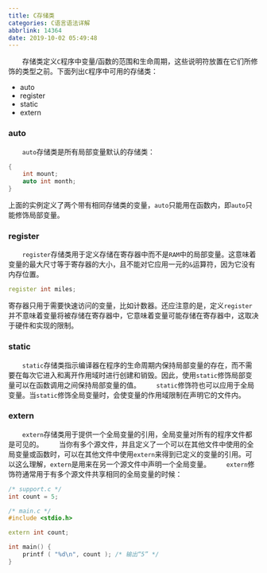 ```yaml
---
title: C存储类
categories: C语言语法详解
abbrlink: 14364
date: 2019-10-02 05:49:48
---
```

&emsp;&emsp;存储类定义`C`程序中变量/函数的范围和生命周期，这些说明符放置在它们所修饰的类型之前。下面列出`C`程序中可用的存储类：

- auto
- register
- static
- extern

### auto

&emsp;&emsp;`auto`存储类是所有局部变量默认的存储类：

``` cpp
{
    int mount;
    auto int month;
}
```

上面的实例定义了两个带有相同存储类的变量，`auto`只能用在函数内，即`auto`只能修饰局部变量。

### register

&emsp;&emsp;`register`存储类用于定义存储在寄存器中而不是`RAM`中的局部变量。这意味着变量的最大尺寸等于寄存器的大小，且不能对它应用一元的`&`运算符，因为它没有内存位置。

``` cpp
register int miles;
```

寄存器只用于需要快速访问的变量，比如计数器。还应注意的是，定义`register`并不意味着变量将被存储在寄存器中，它意味着变量可能存储在寄存器中，这取决于硬件和实现的限制。

### static

&emsp;&emsp;`static`存储类指示编译器在程序的生命周期内保持局部变量的存在，而不需要在每次它进入和离开作用域时进行创建和销毁。因此，使用`static`修饰局部变量可以在函数调用之间保持局部变量的值。
&emsp;&emsp;`static`修饰符也可以应用于全局变量。当`static`修饰全局变量时，会使变量的作用域限制在声明它的文件内。

### extern

&emsp;&emsp;`extern`存储类用于提供一个全局变量的引用，全局变量对所有的程序文件都是可见的。
&emsp;&emsp;当你有多个源文件，并且定义了一个可以在其他文件中使用的全局变量或函数时，可以在其他文件中使用`extern`来得到已定义的变量的引用。可以这么理解，`extern`是用来在另一个源文件中声明一个全局变量。
&emsp;&emsp;`extern`修饰符通常用于有多个源文件共享相同的全局变量的时候：

``` cpp
/* support.c */
int count = 5;

/* main.c */
#include <stdio.h>

extern int count;

int main() {
    printf ( "%d\n", count ); /* 输出“5” */
}
```